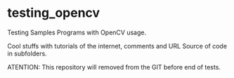 # testing_opencv
Testing Samples Programs with OpenCV usage.

Cool stuffs with tutorials of the internet, comments and URL Source of code in subfolders.

ATENTION: This repository will removed from the GIT before end of tests.
